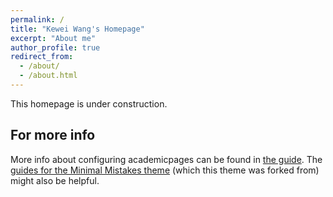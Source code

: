 ```yaml
---
permalink: /
title: "Kewei Wang's Homepage"
excerpt: "About me"
author_profile: true
redirect_from: 
  - /about/
  - /about.html
---
```


This homepage is under construction.

For more info
------
More info about configuring academicpages can be found in [the guide](https://academicpages.github.io/markdown/). The [guides for the Minimal Mistakes theme](https://mmistakes.github.io/minimal-mistakes/docs/configuration/) (which this theme was forked from) might also be helpful.
